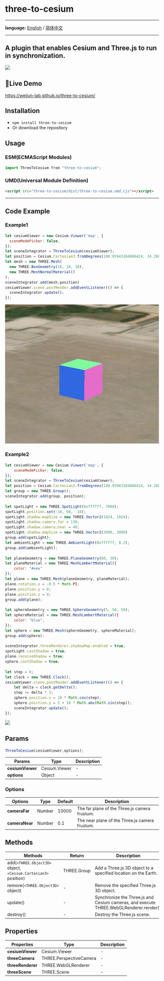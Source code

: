 # three-to-cesium
- - -
**language:** [English](README.md) / [简体中文](README.zh-CN.md)
- - -
A plugin that enables Cesium and Three.js to run in synchronization.
---
![](./example/assets/code2.gif)
## 🎨Live Demo
<https://weijun-lab.github.io/three-to-cesium/>
## Installation
* `npm install three-to-cesium`
* Or download the repository
## Usage
### ESM(ECMAScript Modules)
```js
import ThreeToCesium from "three-to-cesium";
```
### UMD(Universal Module Definition)
```html
<script src="three-to-cesium/dist/three-to-cesium.umd.cjs"></script>
```
---
## Code Example
### Example1
```js
let cesiumViewer = new Cesium.Viewer('map', {
  sceneModePicker: false,
});
let sceneIntegrator = ThreeToCesium(cesiumViewer);
let position = Cesium.Cartesian3.fromDegrees(108.95943284886424, 34.288286155753546, 5);
let mesh = new THREE.Mesh(
  new THREE.BoxGeometry(10, 10, 10),
  new THREE.MeshNormalMaterial()
);
sceneIntegrator.add(mesh,position)
cesiumViewer.scene.postRender.addEventListener(() => {
  sceneIntegrator.update();
});
```
![](./example/assets/code1.png)

### Example2
```js
let cesiumViewer = new Cesium.Viewer('map', {
    sceneModePicker: false,
});
let sceneIntegrator = ThreeToCesium(cesiumViewer);
let position = Cesium.Cartesian3.fromDegrees(108.95943284886424, 34.288286155753546, 0.1);
let group = new THREE.Group();
sceneIntegrator.add(group, position);

let spotLight = new THREE.SpotLight(0xffffff, 7000);
spotLight.position.set(-10, 60, -10);
spotLight.shadow.mapSize = new THREE.Vector2(1024, 1024);
spotLight.shadow.camera.far = 130;
spotLight.shadow.camera.near = 40;
spotLight.shadow.mapSize = new THREE.Vector2(3000, 3000)
group.add(spotLight);
let ambientLight = new THREE.AmbientLight(0xffffff, 0.2);
group.add(ambientLight);

let planeGeometry = new THREE.PlaneGeometry(60, 30);
let planeMaterial = new THREE.MeshLambertMaterial({
    color: "#eee"
});
let plane = new THREE.Mesh(planeGeometry, planeMaterial);
plane.rotation.x = -0.5 * Math.PI;
plane.position.y = 0;
plane.position.z = 0;
group.add(plane);

let sphereGeometry = new THREE.SphereGeometry(5, 50, 50);
let sphereMaterial = new THREE.MeshLambertMaterial({
    color: "blue",
});
let sphere = new THREE.Mesh(sphereGeometry, sphereMaterial);
group.add(sphere);

sceneIntegrator.threeRenderer.shadowMap.enabled = true;
spotLight.castShadow = true;
plane.receiveShadow = true;
sphere.castShadow = true;

let step = 0;
let clock = new THREE.Clock();
cesiumViewer.scene.postRender.addEventListener(() => {
    let delta = clock.getDelta();
    step += delta * 3;
    sphere.position.x = 10 * Math.cos(step);
    sphere.position.y = 5 + 10 * Math.abs(Math.sin(step));
    sceneIntegrator.update();
});
```
![](./example/assets/code2.gif)
## Params
```js
ThreeToCesium(cesiumViewer,options);
```
| Params | Type | Description |
| --- | --- | --- |
| **cesiumViewer** | Cesium.Viewer | - |
| **options** | Object | - |
### Options
| Options | Type | Default | Description |
| --- | --- | --- | --- |
| **cameraFar** | Number | 10000 | The far plane of the Three.js camera frustum. |
| **cameraNear** | Number | 0.1 | The near plane of the Three.js camera frustum. |

## Methods
| Methods | Return | Description |
| --- | --- | --- |
| add(`<THREE.Object3D>` object, `<Cesium.Cartesian3>` position) | THREE.Group | Add a Three.js 3D object to a specified location on the Earth. |
| remove(`<THREE.Object3D>` object) | - | Remove the specified Three.js 3D object. |
| update() | - | Synchronize the Three.js and Cesium cameras, and execute THREE.WebGLRenderer.render(). |
| destroy() | - | Destroy the Three.js scene. |
## Properties
| Properties | Type | Description |
| --- | --- | --- |
|**cesiumViewer**| Cesium.Viewer | - |
|**threeCamera**| THREE.PerspectiveCamera | - |
|**threeRenderer**| THREE.WebGLRenderer | - |
|**threeScene**| THREE.Scene | - |